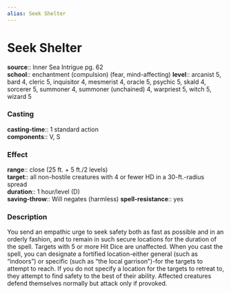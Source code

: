 ```yaml
---
alias: Seek Shelter
---
```


# Seek Shelter 

**source**:: Inner Sea Intrigue pg. 62  
**school**:: enchantment (compulsion) (fear, mind-affecting)
**level**:: arcanist 5, bard 4, cleric 5, inquisitor 4, mesmerist 4, oracle 5, psychic 5, skald 4, sorcerer 5, summoner 4, summoner (unchained) 4, warpriest 5, witch 5, wizard 5

### Casting 

**casting-time**:: 1 standard action  
**components**:: V, S

### Effect 

**range**:: close (25 ft. + 5 ft./2 levels)  
**target**:: all non-hostile creatures with 4 or fewer HD in a 30-ft.-radius spread  
**duration**:: 1 hour/level (D)  
**saving-throw**:: Will negates (harmless)
**spell-resistance**:: yes

### Description 

You send an empathic urge to seek safety both as fast as possible and in an orderly fashion, and to remain in such secure locations for the duration of the spell. Targets with 5 or more Hit Dice are unaffected. When you cast the spell, you can designate a fortified location-either general (such as “indoors”) or specific (such as “the local garrison”)-for the targets to attempt to reach. If you do not specify a location for the targets to retreat to, they attempt to find safety to the best of their ability. Affected creatures defend themselves normally but attack only if provoked.
